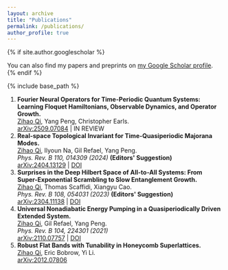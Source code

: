 ```yaml
---
layout: archive
title: "Publications"
permalink: /publications/
author_profile: true
---
```


{% if site.author.googlescholar %}
  <div class="wordwrap">You can also find my papers and preprints on <a href="{{site.author.googlescholar}}">my Google Scholar profile</a>.</div>
{% endif %}

{% include base_path %}

1. **Fourier Neural Operators for Time-Periodic Quantum Systems: Learning Floquet Hamiltonians, Observable Dynamics, and Operator Growth.** <br>
   <ins>Zihao Qi</ins>, Yang Peng, Christopher Earls. <br>
   [arXiv:2509.07084](https://arxiv.org/abs/2509.07084) | IN REVIEW
2. **Real-space Topological Invariant for Time-Quasiperiodic Majorana Modes.** <br>
   <ins>Zihao Qi</ins>, Ilyoun Na, Gil Refael, Yang Peng. <br>
   _Phys. Rev. B 110, 014309 (2024)_ **(Editors' Suggestion)** <br>
   [arXiv:2404.13129](https://arxiv.org/abs/2404.13129) | [DOI](https://journals.aps.org/prb/abstract/10.1103/PhysRevB.110.014309)
3. **Surprises in the Deep Hilbert Space of All-to-All Systems: From Super-Exponential Scrambling to Slow Entanglement Growth.** <br>
   <ins>Zihao Qi</ins>, Thomas Scaffidi, Xiangyu Cao. <br>
   _Phys. Rev. B 108, 054031 (2023)_ **(Editors' Suggestion)** <br>
   [arXiv:2304.11138](https://arxiv.org/abs/2304.11138) | [DOI](https://journals.aps.org/prb/abstract/10.1103/PhysRevB.108.054301)
4. **Universal Nonadiabatic Energy Pumping in a Quasiperiodically Driven Extended System.** <br>
  <ins>Zihao Qi</ins>, Gil Refael, Yang Peng. <br>
  _Phys. Rev. B 104, 224301 (2021)_ <br>
  [arXiv:2110.07757](https://arxiv.org/abs/2110.07757) | [DOI](https://journals.aps.org/prb/abstract/10.1103/PhysRevB.104.224301)  
5. **Robust Flat Bands with Tunability in Honeycomb Superlattices.** <br>
   <ins>Zihao Qi</ins>, Eric Bobrow, Yi Li. <br>
  [arXiv:2012.07806](https://arxiv.org/abs/2012.07806)
